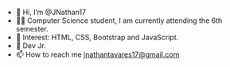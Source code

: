 - 👋 Hi, I’m @JNathan17
- 👨‍🎓 Computer Science student, I am currently attending the 6th semester.
- 🎯 Interest: HTML, CSS, Bootstrap and JavaScript.
- 🌱 Dev Jr.
- 📫 How to reach me  jnathantavares17@gmail.com

<!---
JNathan17/JNathan17 is a ✨ special ✨ repository because its `README.md` (this file) appears on your GitHub profile.
You can click the Preview link to take a look at your changes.
--->
